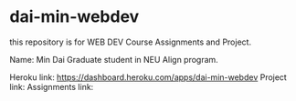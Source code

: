 # dai-min-webdev
this repository is for WEB DEV Course Assignments and Project.

Name: Min Dai
Graduate student in NEU Align program. 

Heroku link: https://dashboard.heroku.com/apps/dai-min-webdev
Project link:
Assignments link:

